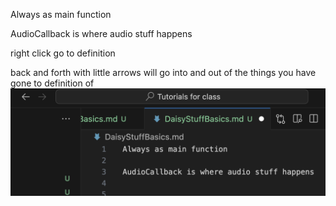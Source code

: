 Always as main function

AudioCallback is where audio stuff happens 


right click go to definition 

back and forth with little arrows will go into and out of the things you have gone to definition of
![](backandforth.png)

